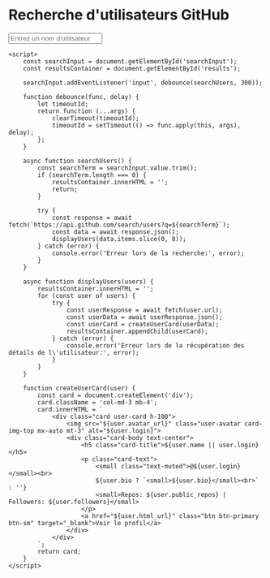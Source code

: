 <!DOCTYPE html>
<html lang="fr">
<head>
    <meta charset="UTF-8">
    <meta name="viewport" content="width=device-width, initial-scale=1.0">
    <title>Recherche d'utilisateurs GitHub</title>
    <link href="https://cdn.jsdelivr.net/npm/bootstrap@5.3.0/dist/css/bootstrap.min.css" rel="stylesheet">
    <style>
        .user-card {
            transition: all 0.3s ease;
        }
        .user-card:hover {
            transform: translateY(-5px);
            box-shadow: 0 4px 15px rgba(0,0,0,0.1);
        }
        .user-avatar {
            width: 100px;
            height: 100px;
            object-fit: cover;
            border-radius: 50%;
        }
    </style>
</head>
<body>
    <div class="container mt-5">
        <h1 class="text-center mb-4">Recherche d'utilisateurs GitHub</h1>
        <div class="row justify-content-center">
            <div class="col-md-6">
                <input type="text" id="searchInput" class="form-control mb-4" placeholder="Entrez un nom d'utilisateur">
            </div>
        </div>
        <div id="results" class="row g-4"></div>
    </div>

    <script>
        const searchInput = document.getElementById('searchInput');
        const resultsContainer = document.getElementById('results');

        searchInput.addEventListener('input', debounce(searchUsers, 300));

        function debounce(func, delay) {
            let timeoutId;
            return function (...args) {
                clearTimeout(timeoutId);
                timeoutId = setTimeout(() => func.apply(this, args), delay);
            };
        }

        async function searchUsers() {
            const searchTerm = searchInput.value.trim();
            if (searchTerm.length === 0) {
                resultsContainer.innerHTML = '';
                return;
            }

            try {
                const response = await fetch(`https://api.github.com/search/users?q=${searchTerm}`);
                const data = await response.json();
                displayUsers(data.items.slice(0, 8));
            } catch (error) {
                console.error('Erreur lors de la recherche:', error);
            }
        }

        async function displayUsers(users) {
            resultsContainer.innerHTML = '';
            for (const user of users) {
                try {
                    const userResponse = await fetch(user.url);
                    const userData = await userResponse.json();
                    const userCard = createUserCard(userData);
                    resultsContainer.appendChild(userCard);
                } catch (error) {
                    console.error('Erreur lors de la récupération des détails de l\'utilisateur:', error);
                }
            }
        }

        function createUserCard(user) {
            const card = document.createElement('div');
            card.className = 'col-md-3 mb-4';
            card.innerHTML = `
                <div class="card user-card h-100">
                    <img src="${user.avatar_url}" class="user-avatar card-img-top mx-auto mt-3" alt="${user.login}">
                    <div class="card-body text-center">
                        <h5 class="card-title">${user.name || user.login}</h5>
                        <p class="card-text">
                            <small class="text-muted">@${user.login}</small><br>
                            ${user.bio ? `<small>${user.bio}</small><br>` : ''}
                            <small>Repos: ${user.public_repos} | Followers: ${user.followers}</small>
                        </p>
                        <a href="${user.html_url}" class="btn btn-primary btn-sm" target="_blank">Voir le profil</a>
                    </div>
                </div>
            `;
            return card;
        }
    </script>
</body>
</html>
